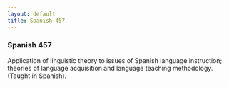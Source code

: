 ```yaml
---
layout: default
title: Spanish 457
---
```


### Spanish 457

Application of linguistic theory to issues of Spanish language instruction; theories of language acquisition and language teaching methodology. (Taught in Spanish).